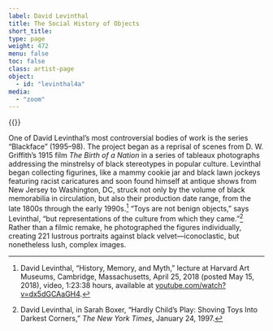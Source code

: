 ```yaml
---
label: David Levinthal
title: The Social History of Objects
short_title:
type: page
weight: 472
menu: false
toc: false
class: artist-page
object:
  - id: "levinthal4a"
media:
  - "zoom"
---
```

{{<q-figure id="levinthal4a">}}

One of David Levinthal’s most controversial bodies of work is the series “Blackface” (1995–98). The project began as a reprisal of scenes from D. W. Griffith’s 1915 film *The Birth of a Nation* in a series of tableaux photographs addressing the minstrelsy of black stereotypes in popular culture. Levinthal began collecting figurines, like a mammy cookie jar and black lawn jockeys featuring racist caricatures and soon found himself at antique shows from New Jersey to Washington, DC, struck not only by the volume of black memorabilia in circulation, but also their production date range, from the late 1800s through the early 1990s.[^1] “Toys are not benign objects,” says Levinthal, “but representations of the culture from which they came.”[^2] Rather than a filmic remake, he photographed the figures individually, creating 221 lustrous portraits against black velvet—iconoclastic, but nonetheless lush, complex images.

[^1]: David Levinthal, “History, Memory, and Myth,” lecture at Harvard Art Museums, Cambridge, Massachusetts, April 25, 2018 (posted May 15, 2018), video, 1:23:38 hours, available at [youtube.com/watch?v=dx5dGCAaGH4](https://www.youtube.com/watch?v=dx5dGCAaGH4).

[^2]: David Levinthal, in Sarah Boxer, “Hardly Child’s Play: Shoving Toys Into Darkest Corners,” *The New York Times*, January 24, 1997.
